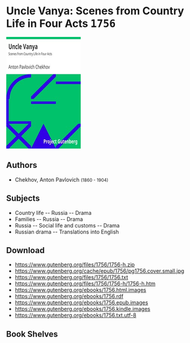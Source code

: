 # Uncle Vanya: Scenes from Country Life in Four Acts <kbd>1756</kbd>

![](./cover.medium.jpg "")

## Authors


 - Chekhov, Anton Pavlovich <small>(1860 - 1904)</small>

## Subjects


 - Country life -- Russia -- Drama
 - Families -- Russia -- Drama
 - Russia -- Social life and customs -- Drama
 - Russian drama -- Translations into English

## Download


 - https://www.gutenberg.org/files/1756/1756-h.zip
 - https://www.gutenberg.org/cache/epub/1756/pg1756.cover.small.jpg
 - https://www.gutenberg.org/files/1756/1756.txt
 - https://www.gutenberg.org/files/1756/1756-h/1756-h.htm
 - https://www.gutenberg.org/ebooks/1756.html.images
 - https://www.gutenberg.org/ebooks/1756.rdf
 - https://www.gutenberg.org/ebooks/1756.epub.images
 - https://www.gutenberg.org/ebooks/1756.kindle.images
 - https://www.gutenberg.org/ebooks/1756.txt.utf-8

## Book Shelves


